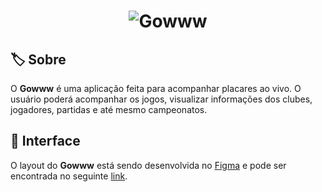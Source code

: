 <h1 align="center">
  <img alt="Gowww" src="https://ik.imagekit.io/antony/gowww_dDPpMEnjd.png" />
</h1>

## 🏷️ Sobre

O **Gowww** é uma aplicação feita para acompanhar placares ao vivo. O usuário poderá acompanhar os jogos, visualizar informações dos clubes, jogadores, partidas e até mesmo campeonatos.

## 🌈 Interface

O layout do **Gowww** está sendo desenvolvida no [Figma](http://figma.com) e pode ser encontrada no seguinte [link](https://www.figma.com/file/XPEoBTc8NxRAdRq4eMVeLC/Gowww?node-id=8%3A69).
